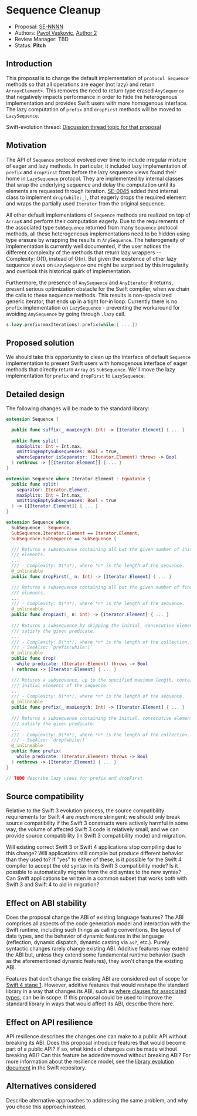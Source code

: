# Sequence Cleanup

* Proposal: [SE-NNNN](NNNN-SequenceCleanup.md)
* Authors: [Pavol Vaskovic](https://github.com/palimondo), [Author 2](https://github.com/swiftdev)
* Review Manager: TBD
* Status: **Pitch**

## Introduction

This proposal is to change the default implementation of `protocol Sequence` methods so that all operations are eager (not lazy) and return `Array<Element>`. This removes the need to return type erased `AnySequence` that negatively impacts performance in order to hide the heterogenous implementation and provides Swift users with more homogenous interface. The lazy computation of `prefix` and `dropFirst` methods will be moved to `LazySequence`.

Swift-evolution thread: [Discussion thread topic for that proposal](https://lists.swift.org/pipermail/swift-evolution/)

## Motivation

The API of `Sequence` protocol evolved over time to include irregular mixture of eager and lazy methods. In particular, it included lazy implementation of `prefix` and `dropFirst` from before the lazy sequence views found their home in `LazySequence` protocol. They are implemented by internal classes that wrap the underlying sequence and delay the computation until its elements are requested through iteration. [SE-0045](SE-0045.md) added third internal class to implement `drop(while:_)`, that eagerly drops the required element and wraps the partially used `Iterator` from the original sequence. 

All other default implementations of `Sequence` methods are realized on top of `Array`s and perform their computation eagerly. Due to the requirements of the associated type `SubSequence` returned from many `Sequence` protocol methods, all these heterogeneous implementations need to be hidden using type erasure by wrapping the results in `AnySequence`. The heterogeneity of implementation is currently well documented, if the user notices the different complexity of the methods that return lazy wrappers -- Complexity: O(1), instead of O(n). But given the existence of other lazy sequence views on `LazySequence` one might be surprised by this irregularity and overlook this historical quirk of implementation.

Furthermore, the presence of `AnySequence` and `AnyIterator` it returns, present serious optimization obstacle for the Swift compiler, when we chain the calls to these sequence methods. This results is non-specialized generic iterator, that ends up in a tight for-in loop. Currently there is no `prefix` implementation on `LazySequence` - preventing the workaround for avoiding `AnySequence`  by going through `.lazy` call.

```Swift
s.lazy.prefix(maxIterations).prefix(while:{ ... })
```

## Proposed solution

We should take this opportunity to clean up the interface of default `Sequence` implementation to present Swift users with homogenous interface of eager methods that directly return `Array` as `SubSequence`. We'll move the lazy implementation for `prefix` and `dropFirst` to `LazySequence`.

## Detailed design
The following changes will be made to the standard library:
```Swift
extension Sequence {

  public func suffix(_ maxLength: Int) -> [Iterator.Element] { ... }
  
  public func split(
    maxSplits: Int = Int.max,
    omittingEmptySubsequences: Bool = true,
    whereSeparator isSeparator: (Iterator.Element) throws -> Bool
  ) rethrows -> [[Iterator.Element]] { ... }
}

extension Sequence where Iterator.Element : Equatable {
  public func split(
    separator: Iterator.Element,
    maxSplits: Int = Int.max,
    omittingEmptySubsequences: Bool = true
  ) -> [[Iterator.Element]] { ... }
}

extension Sequence where
  SubSequence : Sequence,
  SubSequence.Iterator.Element == Iterator.Element,
  SubSequence.SubSequence == SubSequence {

  /// Returns a subsequence containing all but the given number of initial
  /// elements.
  ...  
  /// - Complexity: O(*n*), where *n* is the length of the sequence.
  @_inlineable
  public func dropFirst(_ n: Int) -> [Iterator.Element] { ... }

  /// Returns a subsequence containing all but the given number of final
  /// elements.
  ...
  /// - Complexity: O(*n*), where *n* is the length of the sequence.
  @_inlineable
  public func dropLast(_ n: Int) -> [Iterator.Element] { ... }
  
  /// Returns a subsequence by skipping the initial, consecutive elements that
  /// satisfy the given predicate.
  ...
  /// - Complexity: O(*n*), where *n* is the length of the collection.
  /// - SeeAlso: `prefix(while:)`
  @_inlineable
  public func drop(
    while predicate: (Iterator.Element) throws -> Bool
  ) rethrows -> [Iterator.Element] { ... }

  /// Returns a subsequence, up to the specified maximum length, containing the
  /// initial elements of the sequence.
  ...
  /// - Complexity: O(*n*), where *n* is the length of the sequence.
  @_inlineable
  public func prefix(_ maxLength: Int) -> [Iterator.Element] { ... }
  
  /// Returns a subsequence containing the initial, consecutive elements that
  /// satisfy the given predicate.
  ...
  /// - Complexity: O(*n*), where *n* is the length of the collection.
  /// - SeeAlso: `drop(while:)`
  @_inlineable
  public func prefix(
    while predicate: (Iterator.Element) throws -> Bool
  ) rethrows -> [Iterator.Element] { ... }
}

// TODO describe lazy views for prefix and dropFirst
```

## Source compatibility

Relative to the Swift 3 evolution process, the source compatibility
requirements for Swift 4 are *much* more stringent: we should only
break source compatibility if the Swift 3 constructs were actively
harmful in some way, the volume of affected Swift 3 code is relatively
small, and we can provide source compatibility (in Swift 3
compatibility mode) and migration.

Will existing correct Swift 3 or Swift 4 applications stop compiling
due to this change? Will applications still compile but produce
different behavior than they used to? If "yes" to either of these, is
it possible for the Swift 4 compiler to accept the old syntax in its
Swift 3 compatibility mode? Is it possible to automatically migrate
from the old syntax to the new syntax? Can Swift applications be
written in a common subset that works both with Swift 3 and Swift 4 to
aid in migration?

## Effect on ABI stability

Does the proposal change the ABI of existing language features? The
ABI comprises all aspects of the code generation model and interaction
with the Swift runtime, including such things as calling conventions,
the layout of data types, and the behavior of dynamic features in the
language (reflection, dynamic dispatch, dynamic casting via `as?`,
etc.). Purely syntactic changes rarely change existing ABI. Additive
features may extend the ABI but, unless they extend some fundamental
runtime behavior (such as the aforementioned dynamic features), they
won't change the existing ABI.

Features that don't change the existing ABI are considered out of
scope for [Swift 4 stage 1](README.md). However, additive features
that would reshape the standard library in a way that changes its ABI,
such as [where clauses for associated
types](https://github.com/apple/swift-evolution/blob/master/proposals/0142-associated-types-constraints.md),
can be in scope. If this proposal could be used to improve the
standard library in ways that would affect its ABI, describe them
here.

## Effect on API resilience

API resilience describes the changes one can make to a public API
without breaking its ABI. Does this proposal introduce features that
would become part of a public API? If so, what kinds of changes can be
made without breaking ABI? Can this feature be added/removed without
breaking ABI? For more information about the resilience model, see the
[library evolution
document](https://github.com/apple/swift/blob/master/docs/LibraryEvolution.rst)
in the Swift repository.

## Alternatives considered

Describe alternative approaches to addressing the same problem, and
why you chose this approach instead.
